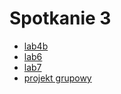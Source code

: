 # Spotkanie 3

- [lab4b](lab4b.md)
- [lab6](lab6.md)
- [lab7](lab7.pdf)
- [projekt grupowy](projekt_grupowy.md)
